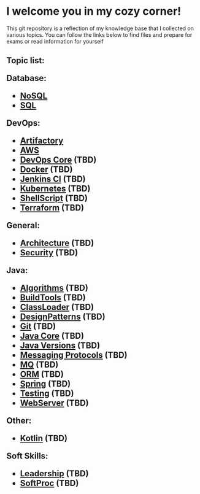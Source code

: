 <h1>  I welcome you in my cozy corner! </h1>

This git repository is a reflection of my knowledge base 
that I collected on various topics. 
You can follow the links below to find files 
and prepare for exams or 
read  information for yourself

<h2>

Topic list:

Database:
* [NoSQL](database%2FNoSQL%2FMenu.md)
* [SQL](database%2FSQL%2FMenu.md)

DevOps:
* [Artifactory](devOps%2FArtifactory%2FMenu.md)
* [AWS](devOps%2FAWS%2FMenu.md)
* [DevOps Core](devOps%2FDevOpsCore%2FMenu.md) (TBD)
* [Docker](devOps%2FDocker%2FMenu.md) (TBD)
* [Jenkins CI](devOps%2FJenkinsCI%2FMenu.md) (TBD)
* [Kubernetes](devOps%2FKubernetes%2FMenu.md) (TBD)
* [ShellScript](devOps%2FShellScript%2FMenu.md) (TBD)
* [Terraform](devOps%2FTerraform%2FMenu.md) (TBD)

General:
* [Architecture](general%2FArchitecture%2FMenu.md) (TBD)
* [Security](general%2FSecurity%2FMenu.md) (TBD)

Java:
* [Algorithms](java%2FLeetcode%2FMenu.md) (TBD)
* [BuildTools](java%2FBuildTools%2FMenu.md) (TBD)
* [ClassLoader](java%2FClassLoader%2FMenu.md) (TBD)
* [DesignPatterns](java%2FDesignPatterns%2FMenu.md) (TBD)
* [Git](java%2FGIT%2FMenu.md) (TBD)
* [Java Core](java%2FJavaCore%2FMenu.md) (TBD)
* [Java Versions](java%2FJavaVersions%2FMenu.md) (TBD)
* [Messaging Protocols](java%2FMessagingProtocols%2FMenu.md) (TBD)
* [MQ](java%2FMQ%2FMenu.md) (TBD)
* [ORM](java%2FORM%2FMenu.md) (TBD)
* [Spring](java%2FSpring%2FMenu.md) (TBD)
* [Testing](java%2FTesting%2FMenu.md) (TBD)
* [WebServer](java%2FWebServer%2FMenu.md) (TBD)

Other:
* [Kotlin](other%2FKotlin%2FMenu.md) (TBD)

Soft Skills:
* [Leadership](softSkill%2FLeadership%2FMenu.md) (TBD)
* [SoftProc](softSkill%2FSoftProc%2FMenu.md) (TBD)

</h2>
